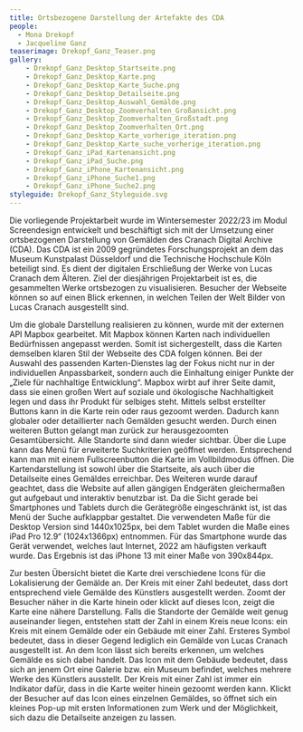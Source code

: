 ```yaml
---
title: Ortsbezogene Darstellung der Artefakte des CDA
people:
  - Mona Drekopf
  - Jacqueline Ganz
teaserimage: Drekopf_Ganz_Teaser.png
gallery: 
    - Drekopf_Ganz_Desktop_Startseite.png
    - Drekopf_Ganz_Desktop_Karte.png
    - Drekopf_Ganz_Desktop_Karte_Suche.png
    - Drekopf_Ganz_Desktop_Detailseite.png
    - Drekopf_Ganz_Desktop_Auswahl_Gemälde.png
    - Drekopf_Ganz_Desktop_Zoomverhalten_Großansicht.png
    - Drekopf_Ganz_Desktop_Zoomverhalten_Großstadt.png
    - Drekopf_Ganz_Desktop_Zoomverhalten_Ort.png
    - Drekopf_Ganz_Desktop_Karte_vorherige_iteration.png
    - Drekopf_Ganz_Desktop_Karte_suche_vorherige_iteration.png
    - Drekopf_Ganz_iPad_Kartenansicht.png
    - Drekopf_Ganz_iPad_Suche.png
    - Drekopf_Ganz_iPhone_Kartenansicht.png
    - Drekopf_Ganz_iPhone_Suche1.png
    - Drekopf_Ganz_iPhone_Suche2.png
styleguide: Drekopf_Ganz_Styleguide.svg
---
```


Die vorliegende Projektarbeit wurde im Wintersemester 2022/23 im Modul Screendesign
entwickelt und beschäftigt sich mit der Umsetzung einer ortsbezogenen Darstellung von
Gemälden des Cranach Digital Archive (CDA).
Das CDA ist ein 2009 gegründetes Forschungsprojekt an dem das Museum Kunstpalast
Düsseldorf und die Technische Hochschule Köln beteiligt sind. Es dient der digitalen
Erschließung der Werke von Lucas Cranach dem Älteren. Ziel der diesjährigen
Projektarbeit ist es, die gesammelten Werke ortsbezogen zu visualisieren. Besucher der
Webseite können so auf einen Blick erkennen, in welchen Teilen der Welt Bilder von Lucas
Cranach ausgestellt sind.

Um die globale Darstellung realisieren zu können, wurde mit der externen API Mapbox
gearbeitet. Mit Mapbox können Karten nach individuellen Bedürfnissen angepasst werden.
Somit ist sichergestellt, dass die Karten demselben klaren Stil der Webseite des CDA
folgen können. Bei der Auswahl des passenden Karten-Dienstes lag der Fokus nicht nur in
der individuellen Anpassbarkeit, sondern auch die Einhaltung einiger Punkte der „Ziele für
nachhaltige Entwicklung“. Mapbox wirbt auf ihrer Seite damit, dass sie einen großen Wert
auf soziale und ökologische Nachhaltigkeit legen und dass ihr Produkt für selbiges steht.
Mittels selbst erstellter Buttons kann in die Karte rein oder raus gezoomt werden. Dadurch
kann globaler oder detaillierter nach Gemälden gesucht werden. Durch einen weiteren
Button gelangt man zurück zur herausgezoomten Gesamtübersicht. Alle Standorte sind
dann wieder sichtbar. Über die Lupe kann das Menü für erweiterte Suchkriterien geöffnet
werden. Entsprechend kann man mit einem Fullscreenbutton die Karte im Vollbildmodus
öffnen. Die Kartendarstellung ist sowohl über die Startseite, als auch über die Detailseite
eines Gemäldes erreichbar. Des Weiteren wurde darauf geachtet, dass die Website auf
allen gängigen Endgeräten gleichermaßen gut aufgebaut und interaktiv benutzbar ist. Da
die Sicht gerade bei Smartphones und Tablets durch die Gerätegröße eingeschränkt ist, ist
das Menü der Suche aufklappbar gestaltet. Die verwendeten Maße für die Desktop
Version sind 1440x1025px, bei dem Tablet wurden die Maße eines iPad Pro 12.9“
(1024x1366px) entnommen. Für das Smartphone wurde das Gerät verwendet, welches
laut Internet, 2022 am häufigsten verkauft wurde. Das Ergebnis ist das iPhone 13 mit einer
Maße von 390x844px.

Zur besten Übersicht bietet die Karte drei verschiedene Icons für die Lokalisierung der
Gemälde an. Der Kreis mit einer Zahl bedeutet, dass dort entsprechend viele Gemälde
des Künstlers ausgestellt werden. Zoomt der Besucher näher in die Karte hinein oder klickt
auf dieses Icon, zeigt die Karte eine nähere Darstellung. Falls die Standorte der Gemälde
weit genug auseinander liegen, entstehen statt der Zahl in einem Kreis neue Icons: ein
Kreis mit einem Gemälde oder ein Gebäude mit einer Zahl. Ersteres Symbol bedeutet,
dass in dieser Gegend lediglich ein Gemälde von Lucas Cranach ausgestellt ist. An dem
Icon lässt sich bereits erkennen, um welches Gemälde es sich dabei handelt. Das Icon mit
dem Gebäude bedeutet, dass sich an jenem Ort eine Galerie bzw. ein Museum befindet,
welches mehrere Werke des Künstlers ausstellt. Der Kreis mit einer Zahl ist immer ein
Indikator dafür, dass in die Karte weiter hinein gezoomt werden kann. Klickt der Besucher
auf das Icon eines einzelnen Gemäldes, so öffnet sich ein kleines Pop-up mit ersten
Informationen zum Werk und der Möglichkeit, sich dazu die Detailseite anzeigen zu
lassen.

